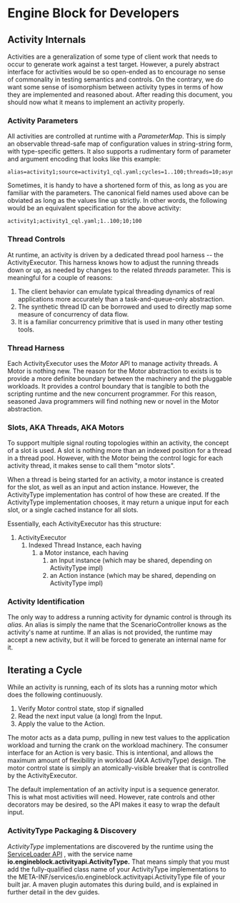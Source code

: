 Engine Block for Developers
=========================

## Activity Internals

Activities are a generalization of some type of client work that needs to occur to generate work against a test target. However, a purely abstract interface for activities would be so open-ended as to encourage no sense of commonality in testing semantics and controls. On the contrary, we do want some sense of isomorphism between activity types in terms of how they are implemented and reasoned about. After reading this document, you should now what it means to implement an activity properly.

### Activity Parameters

All activities are controlled at runtime with a _ParameterMap_. This is simply an observable thread-safe map of configuration values in string-string form, with type-specific getters. It also supports a rudimentary form of parameter and argument encoding that looks like this example:
~~~
alias=activity1;source=activity1_cql.yaml;cycles=1..100;threads=10;async=100;
~~~
Sometimes, it is handy to have a shortened form of this, as long as you are familiar with the parameters. The canonical field names used above can be obviated as long as the values line up strictly. In other words, the following would be an equivalent specification for the above activity:
~~~
activity1;activity1_cql.yaml;1..100;10;100
~~~

### Thread Controls

At runtime, an activity is driven by a dedicated thread pool harness -- the ActivityExecutor. This harness knows how to adjust the running threads down or up, as needed by changes to the related _threads_ parameter. This is meaningful for a couple of reasons:

1. The client behavior can emulate typical threading dynamics of real applications more accurately than a task-and-queue-only abstraction.
2. The synthetic thread ID can be borrowed and used to directly map some measure of concurrency of data flow.
3. It is a familiar concurrency primitive that is used in many other testing tools.

### Thread Harness

Each ActivityExecutor uses the _Motor_ API to manage activity threads. A Motor is nothing new. The reason for the Motor abstraction to exists is to provide a more definite boundary between the machinery and the pluggable workloads. It provides a control boundary that is tangible to both the scripting runtime and the new concurrent programmer. For this reason, seasoned Java programmers will find nothing new or novel in the Motor abstraction.

### Slots, AKA Threads, AKA Motors

To support multiple signal routing topologies within an activity, the concept of a slot is used. A slot is nothing more than an indexed position for a thread in a thread pool. However, with the Motor being the control logic for each activity thread, it makes sense to call them "motor slots".

When a thread is being started for an activity, a motor instance is created for the slot, as well as an input and action instance. However, the ActivityType implementation has control of how these are created. If the ActivityType implementation chooses, it may return a unique input for each slot, or a single cached instance for all slots.

Essentially, each ActivityExecutor has this structure:

1. ActivityExecutor
   1. Indexed Thread Instance, each having
      1. a Motor instance, each having
         1. an Input instance (which may be shared, depending on ActivityType impl)
         2. an Action instance (which may be shared, depending on ActivityType impl)

### Activity Identification

The only way to address a running activity for dynamic control is through its _alias_. An alias is simply the name that the ScenarioController knows as the activity's name at runtime. If an alias is not provided, the runtime may accept a new activity, but it will be forced to generate an internal name for it.

## Iterating a Cycle

While an activity is running, each of its slots has a running motor which does the following continuously.

1. Verify Motor control state, stop if signalled
1. Read the next input value (a long) from the Input.
2. Apply the value to the Action.

The motor acts as a data pump, pulling in new test values to the application workload and turning the crank on the workload machinery. The consumer interface for an Action is very basic. This is intentional, and allows the maximum amount of flexibility in workload (AKA ActivityType) design. The motor control state is simply an atomically-visible breaker that is controlled by the ActivityExecutor.

The default implementation of an activity input is a sequence generator. This is what most activities will need. However, rate controls and other decorators may be desired, so the API makes it easy to wrap the default input.

### ActivityType Packaging & Discovery

_ActivityType_ implementations are discovered by the runtime using the 
[ServiceLoader API](https://docs.oracle.com/javase/8/docs/api/java/util/ServiceLoader.html) , with the service name __io.engineblock.activityapi.ActivityType.__ That means simply that you must add the fully-qualified class name of your ActivityType implementations to the META-INF/services/io.engineblock.activityapi.ActivityType file of your built jar. A maven plugin automates this during build, and is explained in further detail in the dev guides.



